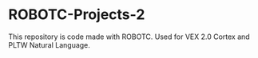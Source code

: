 # ROBOTC-Projects-2
This repository is code made with ROBOTC. Used for VEX 2.0 Cortex and PLTW Natural Language.
